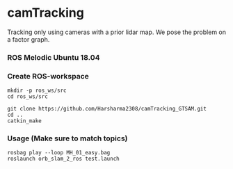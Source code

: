 

# camTracking
Tracking only using cameras with a prior lidar map. We pose the problem on a factor graph.

### ROS Melodic Ubuntu 18.04

### Create ROS-workspace
```
mkdir -p ros_ws/src
cd ros_ws/src
```
```
git clone https://github.com/Harsharma2308/camTracking_GTSAM.git
cd ..
catkin_make

```


### Usage (Make sure to match topics)
```
rosbag play --loop MH_01_easy.bag
roslaunch orb_slam_2_ros test.launch
```
